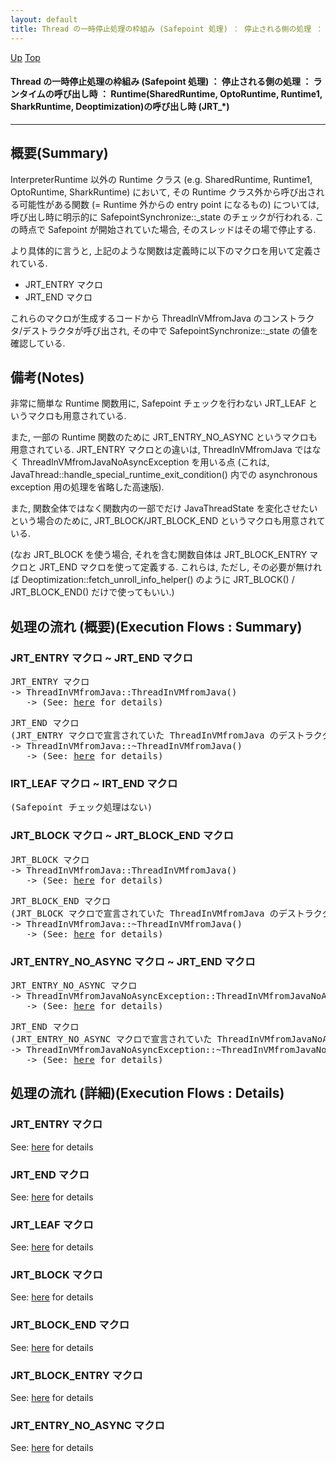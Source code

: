```yaml
---
layout: default
title: Thread の一時停止処理の枠組み (Safepoint 処理) ： 停止される側の処理 ： ランタイムの呼び出し時 ： Runtime(SharedRuntime, OptoRuntime, Runtime1, SharkRuntime, Deoptimization)の呼び出し時 (JRT_*)
---
```

[Up](no3059XPe.html) [Top](../index.html)

#### Thread の一時停止処理の枠組み (Safepoint 処理) ： 停止される側の処理 ： ランタイムの呼び出し時 ： Runtime(SharedRuntime, OptoRuntime, Runtime1, SharkRuntime, Deoptimization)の呼び出し時 (JRT_*)

--- 
## 概要(Summary)
InterpreterRuntime 以外の Runtime クラス (e.g. SharedRuntime, Runtime1, OptoRuntime, SharkRuntime) において, 
その Runtime クラス外から呼び出される可能性がある関数 (= Runtime 外からの entry point になるもの) については,
呼び出し時に明示的に SafepointSynchronize::_state のチェックが行われる.
この時点で Safepoint が開始されていた場合, そのスレッドはその場で停止する.

より具体的に言うと, 上記のような関数は定義時に以下のマクロを用いて定義されている.

  * JRT_ENTRY マクロ
  * JRT_END マクロ

これらのマクロが生成するコードから ThreadInVMfromJava のコンストラクタ/デストラクタが呼び出され,
その中で SafepointSynchronize::_state の値を確認している.

## 備考(Notes)
非常に簡単な Runtime 関数用に, Safepoint チェックを行わない JRT_LEAF というマクロも用意されている.

また, 一部の Runtime 関数のために JRT_ENTRY_NO_ASYNC というマクロも用意されている.
JRT_ENTRY マクロとの違いは, ThreadInVMfromJava ではなく ThreadInVMfromJavaNoAsyncException を用いる点
(これは, JavaThread::handle_special_runtime_exit_condition() 内での
 asynchronous exception 用の処理を省略した高速版).

また, 関数全体ではなく関数内の一部でだけ JavaThreadState を変化させたいという場合のために,
JRT_BLOCK/JRT_BLOCK_END というマクロも用意されている.

(なお JRT_BLOCK を使う場合, それを含む関数自体は JRT_BLOCK_ENTRY マクロと JRT_END マクロを使って定義する.
 これらは, 
 ただし, その必要が無ければ Deoptimization::fetch_unroll_info_helper() のように 
 JRT_BLOCK() / JRT_BLOCK_END() だけで使ってもいい.)


## 処理の流れ (概要)(Execution Flows : Summary)
### JRT_ENTRY マクロ ~ JRT_END マクロ
<div class="flow-abst"><pre>
JRT_ENTRY マクロ
-&gt; ThreadInVMfromJava::ThreadInVMfromJava()
   -&gt; (See: <a href="no8p2E6iLf.html">here</a> for details)
</pre></div>

<div class="flow-abst"><pre>
JRT_END マクロ
(JRT_ENTRY マクロで宣言されていた ThreadInVMfromJava のデストラクタが呼ばれる)
-&gt; ThreadInVMfromJava::~ThreadInVMfromJava()
   -&gt; (See: <a href="no8p2E6iLf.html">here</a> for details)
</pre></div>


### IRT_LEAF マクロ ~ IRT_END マクロ
<div class="flow-abst"><pre>
(Safepoint チェック処理はない)
</pre></div>


### JRT_BLOCK マクロ ~ JRT_BLOCK_END マクロ
<div class="flow-abst"><pre>
JRT_BLOCK マクロ
-&gt; ThreadInVMfromJava::ThreadInVMfromJava()
   -&gt; (See: <a href="no8p2E6iLf.html">here</a> for details)
</pre></div>

<div class="flow-abst"><pre>
JRT_BLOCK_END マクロ
(JRT_BLOCK マクロで宣言されていた ThreadInVMfromJava のデストラクタが呼ばれる)
-&gt; ThreadInVMfromJava::~ThreadInVMfromJava()
   -&gt; (See: <a href="no8p2E6iLf.html">here</a> for details)
</pre></div>


### JRT_ENTRY_NO_ASYNC マクロ ~ JRT_END マクロ
<div class="flow-abst"><pre>
JRT_ENTRY_NO_ASYNC マクロ
-&gt; ThreadInVMfromJavaNoAsyncException::ThreadInVMfromJavaNoAsyncException()
   -&gt; (See: <a href="no8p2E6iLf.html">here</a> for details)
</pre></div>

<div class="flow-abst"><pre>
JRT_END マクロ
(JRT_ENTRY_NO_ASYNC マクロで宣言されていた ThreadInVMfromJavaNoAsyncException のデストラクタが呼ばれる)
-&gt; ThreadInVMfromJavaNoAsyncException::~ThreadInVMfromJavaNoAsyncException()
   -&gt; (See: <a href="no8p2E6iLf.html">here</a> for details)
</pre></div>


## 処理の流れ (詳細)(Execution Flows : Details)
### JRT_ENTRY マクロ
See: [here](no7882urq.html) for details
### JRT_END マクロ
See: [here](no7882IA3.html) for details
### JRT_LEAF マクロ
See: [here](no788271w.html) for details
### JRT_BLOCK マクロ
See: [here](no7882HUM.html) for details
### JRT_BLOCK_END マクロ
See: [here](no7882UeS.html) for details
### JRT_BLOCK_ENTRY マクロ
See: [here](no7882hoY.html) for details
### JRT_ENTRY_NO_ASYNC マクロ
See: [here](no78826JG.html) for details






